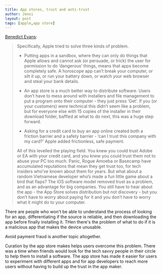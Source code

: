 ```yaml
---
title: App stores, trust and anti-trust
author: Jenxi
layout: post
tags: [apple,app store]
---
```

[Benedict Evans](https://www.ben-evans.com/benedictevans/2020/8/18/app-stores):

> Specifically, Apple tried to solve three kinds of problem.
> 
> * Putting apps in a sandbox, where they can only do things that Apple allows and cannot ask (or persuade, or trick) the user for permission to do ‘dangerous’ things, means that apps become completely safe. A horoscope app can’t break your computer, or silt it up, or run your battery down, or watch your web browser and steal your bank details.
> 
> * An app store is a much better way to distribute software. Users don’t have to mess around with installers and file management to put a program onto their computer - they just press ‘Get’. If you (or your customers) were technical this didn’t seem like a problem, but for everyone else with 15 copies of the installer in their download folder, baffled at what to do next, this was a huge step forward.
> 
> * Asking for a credit card to buy an app online created both a friction barrier and a safety barrier - ‘can I trust this company with my card?’ Apple added frictionless, safe payment.
> 
> All of this levelled the playing field. You knew you could trust Adobe or EA with your credit card, and you knew you could trust them not to abuse your PC too much. Panic, Rogue Amoeba or Basecamp have accumulated reputations that mean they get trust too, for tech insiders who’ve known about them for years. But what about a random Vietnamese developer who’s made a fun little game about a bird that flaps? The iOS software model removed trust as a problem, and as an advantage for big companies. You still have to hear about the app - the App Store solves distribution but not discovery - but you don’t have to worry about paying for it and you don’t have to worry what it might do to your computer.

There are people who won't be able to understand the process of looking for an app, differentiating if the source is reliable, and then downloading the app before finally installing it. THen there's the problem of what to do if it is a malicious app that makes the device unusable.

Avoid payment fraud is another topic altogether.

Curation by the app store makes helps users overcome this problem. There was a time when friends would look for the tech savvy people in their circle to help them to install a software. The app store has made it easier for users to experiment with different apps and for app developers to reach more users without having to build up the trust in the app maker.